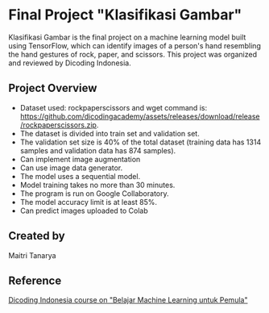 # Final Project "Klasifikasi Gambar"
Klasifikasi Gambar is the final project on a machine learning model built using TensorFlow, which can identify images of a person's hand resembling the hand gestures of rock, paper, and scissors. This project was organized and reviewed by Dicoding Indonesia. 

## Project Overview
* Dataset used: rockpaperscissors and wget command is: https://github.com/dicodingacademy/assets/releases/download/release/rockpaperscissors.zip.
* The dataset is divided into train set and validation set.
* The validation set size is 40% of the total dataset (training data has 1314 samples and validation data has 874 samples).
* Can implement image augmentation
* Can use image data generator.
* The model uses a sequential model.
* Model training takes no more than 30 minutes.
* The program is run on Google Collaboratory.
* The model accuracy limit is at least 85%.
* Can predict images uploaded to Colab

## Created by
Maitri Tanarya

## Reference
[Dicoding Indonesia course on "Belajar Machine Learning untuk Pemula"](https://www.dicoding.com/)
